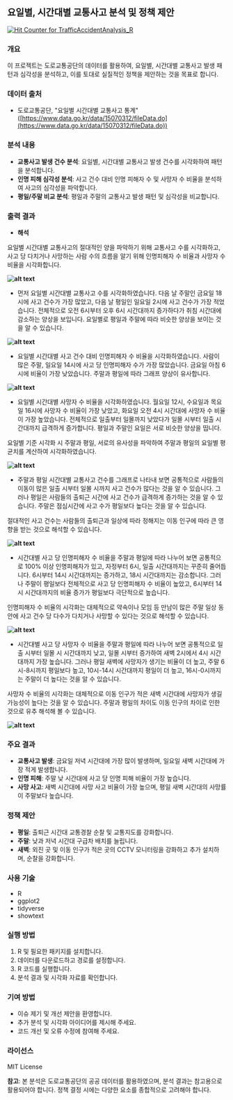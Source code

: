 ## 요일별, 시간대별 교통사고 분석 및 정책 제안

<a href="https://hits.seeyoufarm.com">
    <img src="https://hits.seeyoufarm.com/api/count/incr/badge.svg?url=https%3A%2F%2Fgithub.com%2Fjuun-S%2FTrafficAccidentAnalysis_R&count_bg=%2379C83D&title_bg=%23555555&icon=&icon_color=%23E7E7E7&title=hits&edge_flat=false" alt="Hit Counter for TrafficAccidentAnalysis_R"/>
</a>


### 개요

이 프로젝트는 도로교통공단의 데이터를 활용하여, 요일별, 시간대별 교통사고 발생 패턴과 심각성을 분석하고, 이를 토대로 실질적인 정책을 제안하는 것을 목표로 합니다.

### 데이터 출처

* 도로교통공단, "요일별 시간대별 교통사고 통계" ([https://www.data.go.kr/data/15070312/fileData.do](https://www.data.go.kr/data/15070312/fileData.do))

### 분석 내용

* **교통사고 발생 건수 분석**: 요일별, 시간대별 교통사고 발생 건수를 시각화하여 패턴을 분석합니다.
* **인명 피해 심각성 분석**: 사고 건수 대비 인명 피해자 수 및 사망자 수 비율을 분석하여 사고의 심각성을 파악합니다.
* **평일/주말 비교 분석**: 평일과 주말의 교통사고 발생 패턴 및 심각성을 비교합니다.

### 출력 결과

* **해석**

요일별 시간대별 교통사고의 절대적인 양을 파악하기 위해 교통사고 수를 시각화하고, 사고 당 다치거나 사망하는 사람 수의 흐름을 알기 위해 인명피해자 수 비율과 사망자 수 비율을 시각화합니다.

**![alt text](image-1.png)** 
* 먼저 요일별 시간대별 교통사고 수를 시각화하였습니다. 다음 날 주말인 금요일 18시에 사고 건수가 가장 많았고, 다음 날 평일인 일요일 2시에 사고 건수가 가장 적었습니다. 전체적으로 오전 6시부터 오후 6시 시간대까지 증가하다가 취침 시간대에 감소하는 양상을 보입니다. 요일별로 평일과 주말에 따라 비슷한 양상을 보이는 것을 알 수 있습니다.

**![alt text](image-2.png)** 
* 요일별 시간대별 사고 건수 대비 인명피해자 수 비율을 시각화하였습니다. 사람이 많은 주말, 일요일 14시에 사고 당 인명피해자 수가 가장 많았습니다. 금요일 아침 6시에 비율이 가장 낮았습니다. 주말과 평일에 따라 그래프 양상이 유사합니다.

**![alt text](image-3.png)** 
* 요일별 시간대별 사망자 수 비율을 시각화하였습니다. 월요일 12시, 수요일과 목요일 16시에 사망자 수 비율이 가장 낮았고, 화요일 오전 4시 시간대에 사망자 수 비율이 가장 높았습니다. 전체적으로 일출부터 일몰까지 낮았다가 일몰 시부터 일출 시간대까지 급격하게 증가합니다. 평일과 주말인 요일은 서로 비슷한 양상을 띱니다.

요일별 기준 시각화 시 주말과 평일, 서로의 유사성을 파악하여 주말과 평일의 요일별 평균치를 계산하여 시각화하였습니다.

**![alt text](image-4.png)** 
* 주말과 평일 시간대별 교통사고 건수를 그래프로 나타내 보면 공통적으로 사람들의 이동이 많은 일출 시부터 일몰 시까지 사고 건수가 많다는 것을 알 수 있습니다. 그러나 평일은 사람들의 출퇴근 시간에 사고 건수가 급격하게 증가하는 것을 알 수 있습니다. 주말은 점심시간에 사고 수가 평일보다 높다는 것을 알 수 있습니다.

절대적인 사고 건수는 사람들의 출퇴근과 일상에 따라 정해지는 이동 인구에 따라 큰 영향을 받는 것으로 해석할 수 있습니다.

**![alt text](image-5.png)** 
* 시간대별 사고 당 인명피해자 수 비율을 주말과 평일에 따라 나누어 보면 공통적으로 100% 이상 인명피해자가 있고, 자정부터 6시, 일출 시간대까지는 꾸준히 줄어듭니다. 6시부터 14시 시간대까지는 증가하고, 18시 시간대까지는 감소합니다. 그러나 주말이 평일보다 전체적으로 사고 당 인명피해자 수 비율이 높았고, 6시부터 14시 시간대까지의 비율 증가가 평일보다 극단적으로 높습니다.

인명피해자 수 비율의 시각화는 대체적으로 약속이나 모임 등 만남이 많은 주말 일상 동안에 사고 건수 당 다수가 다치거나 사망할 수 있다는 것으로 해석할 수 있습니다.

**![alt text](image-6.png)** 
* 시간대별 사고 당 사망자 수 비율을 주말과 평일에 따라 나누어 보면 공통적으로 일출 시부터 일몰 시 시간대까지 낮고, 일몰 시부터 증가하여 새벽 2시에서 4시 시간대까지 가장 높습니다. 그러나 평일 새벽에 사망자가 생기는 비율이 더 높고, 주말 6시-8시까지 평일보다 높고, 10시-14시 시간대까지 평일이 더 높고, 16시-0시까지는 주말이 더 높다는 것을 알 수 있습니다.

사망자 수 비율의 시각화는 대체적으로 이동 인구가 적은 새벽 시간대에 사망자가 생길 가능성이 높다는 것을 알 수 있습니다. 주말과 평일의 차이도 이동 인구의 차이로 인한 것으로 유추 해석해 볼 수 있습니다.

**![alt text](image-7.png)**

### 주요 결과

* **교통사고 발생**: 금요일 저녁 시간대에 가장 많이 발생하며, 일요일 새벽 시간대에 가장 적게 발생합니다.
* **인명 피해**: 주말 낮 시간대에 사고 당 인명 피해 비율이 가장 높습니다.
* **사망 사고**: 새벽 시간대에 사망 사고 비율이 가장 높으며, 평일 새벽 시간대의 사망률이 주말보다 높습니다.

### 정책 제안

* **평일**: 출퇴근 시간대 교통경찰 순찰 및 교통지도를 강화합니다.
* **주말**: 낮과 저녁 시간대 구급차 배치를 늘립니다.
* **새벽**: 외진 곳 및 이동 인구가 적은 곳의 CCTV 모니터링을 강화하고 추가 설치하며, 순찰을 강화합니다.

### 사용 기술

* R
* ggplot2
* tidyverse
* showtext

### 실행 방법

1. R 및 필요한 패키지를 설치합니다.
2. 데이터를 다운로드하고 경로를 설정합니다.
3. R 코드를 실행합니다.
4. 분석 결과 및 시각화 자료를 확인합니다.

### 기여 방법

* 이슈 제기 및 개선 제안을 환영합니다.
* 추가 분석 및 시각화 아이디어를 제시해 주세요.
* 코드 개선 및 오류 수정에 참여해 주세요.

### 라이선스

MIT License

**참고**: 본 분석은 도로교통공단의 공공 데이터를 활용하였으며, 분석 결과는 참고용으로 활용되어야 합니다. 정책 결정 시에는 다양한 요소를 종합적으로 고려해야 합니다.

